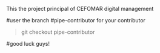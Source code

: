 This the project principal of CEFOMAR digital management

#user the branch #pipe-contributor for your contributor 

> git checkout pipe-contributor

#good luck guys!
